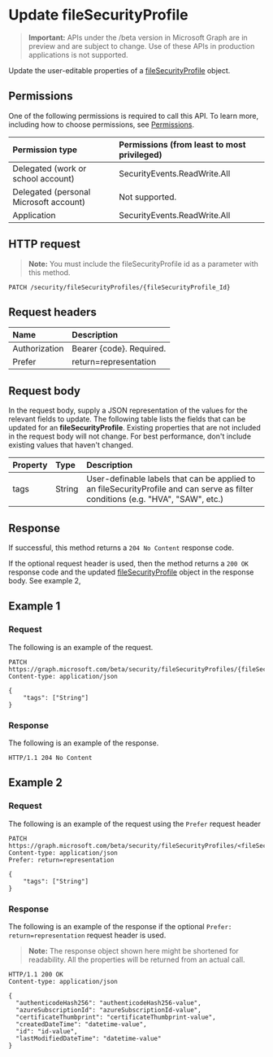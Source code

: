 # Update fileSecurityProfile

 > **Important:** APIs under the /beta version in Microsoft Graph are in preview and are subject to change. Use of these APIs in production applications is not supported.

Update the user-editable properties of a [fileSecurityProfile](../resources/filesecurityprofile.md) object.

## Permissions

One of the following permissions is required to call this API. To learn more, including how to choose permissions, see [Permissions](../../../concepts/permissions_reference.md).

|Permission type      | Permissions (from least to most privileged)              |
|:--------------------|:---------------------------------------------------------|
|Delegated (work or school account) |  SecurityEvents.ReadWrite.All  |
|Delegated (personal Microsoft account) |  Not supported.  |
|Application | SecurityEvents.ReadWrite.All |

## HTTP request

<!-- { "blockType": "ignored" } -->
> **Note:** You must include the fileSecurityProfile id as a parameter with this method.

```http
PATCH /security/fileSecurityProfiles/{fileSecurityProfile_Id}
```

## Request headers

| Name       | Description|
|:-----------|:-----------|
| Authorization  | Bearer {code}. Required.|
|Prefer | return=representation |

## Request body

In the request body, supply a JSON representation of the values for the relevant fields to update. The following table lists the fields that can be updated for an **fileSecurityProfile**. Existing properties that are not included in the request body will not change. For best performance, don't include existing values that haven't changed.

| Property   | Type |Description|
|:---------------|:--------|:----------|
|tags|String|User-definable labels that can be applied to an fileSecurityProfile and can serve as filter conditions (e.g. "HVA", "SAW", etc.)|

## Response

If successful, this method returns a `204 No Content` response code.

If the optional  request header is used, then the method returns a `200 OK` response code and the updated [fileSecurityProfile](../resources/filesecurityprofile.md) object in the response body. See example 2,

## Example 1

### Request

The following is an example of the request.
<!-- {
  "blockType": "request",
  "name": "update_filesecurityprofile"
}-->

```http
PATCH https://graph.microsoft.com/beta/security/fileSecurityProfiles/{fileSecurityProfile_Id}
Content-type: application/json

{
    "tags": ["String"]
}
```

### Response

The following is an example of the response.
<!-- {
  "blockType": "response",
  "truncated": true,
  "@odata.type": "microsoft.graph.fileSecurityProfile"
} -->

```http
HTTP/1.1 204 No Content
```

## Example 2

### Request

The following is an example of the request using the `Prefer` request header
<!-- {
  "blockType": "request",
  "name": "update_filesecurityprofile"
}-->

```http
PATCH https://graph.microsoft.com/beta/security/fileSecurityProfiles/<fileSecurityProfile_Id>
Content-type: application/json
Prefer: return=representation

{
    "tags": ["String"]
}
```

### Response

The following is an example of the response if the optional `Prefer: return=representation` request header is used.

>**Note:** The response object shown here might be shortened for readability. All the properties will be returned from an actual call.
<!-- {
  "blockType": "response",
  "truncated": true,
  "@odata.type": "microsoft.graph.fileSecurityProfile"
} -->

```http
HTTP/1.1 200 OK
Content-type: application/json

{
  "authenticodeHash256": "authenticodeHash256-value",
  "azureSubscriptionId": "azureSubscriptionId-value",
  "certificateThumbprint": "certificateThumbprint-value",
  "createdDateTime": "datetime-value",
  "id": "id-value",
  "lastModifiedDateTime": "datetime-value"
}
```

<!-- uuid: 8fcb5dbc-d5aa-4681-8e31-b001d5168d79
2015-10-25 14:57:30 UTC -->
<!-- {
  "type": "#page.annotation",
  "description": "Update fileSecurityProfile",
  "keywords": "",
  "section": "documentation",
  "tocPath": ""
}-->